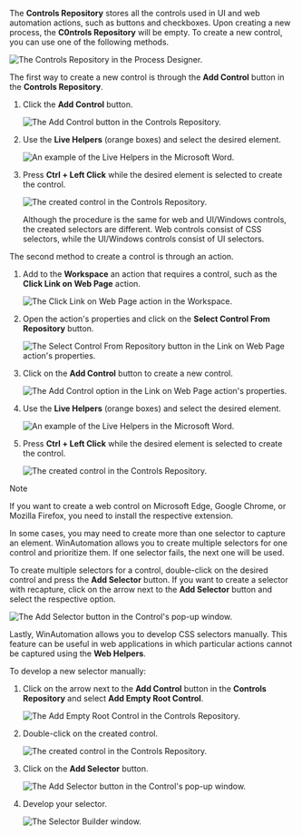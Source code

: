 The **Controls Repository** stores all the controls used in UI and web automation actions, such as buttons and checkboxes. Upon creating a new process, the **C0ntrols Repository** will be empty. To create a new  control, you can use one of the following methods.

![The Controls Repository in the Process Designer.](..\media\process-designer-controls-repository.png)

The first way to create a new control is through the **Add Control** button in the **Controls Repository**. 

1.	Click the **Add Control** button.

    ![The Add Control button in the Controls Repository.](..\media\controls-repository-add-control-button.png)

1.	Use the **Live Helpers** (orange boxes) and select the desired element.

    ![An example of the Live Helpers in the Microsoft Word.](..\media\live-helpers-word.png)

1.	Press **Ctrl + Left Click** while the desired element is selected to create the control. 

    ![The created control in the Controls Repository.](..\media\created-control-controls-repository.png)

    Although the procedure is the same for web and UI/Windows controls, the created selectors are different. Web controls consist of CSS selectors, while the UI/Windows controls consist of UI selectors. 

The second method to create a control is through an action. 

1.	Add to the **Workspace** an action that requires a control, such as the **Click Link on Web Page** action. 

    ![The Click Link on Web Page action in the Workspace.](..\media\click-link-on-web-page-action-workspace.png)

1.	Open the action's properties and click on the **Select Control From Repository** button. 

    ![The Select Control From Repository button in the Link on Web Page action's properties.](..\media\click-link-on-web-page-action-select-control.png)

1.	Click on the **Add Control** button to create a new control. 

    ![The Add Control option in the Link on Web Page action's properties.](..\media\click-link-on-web-page-action-add-control.png)

1.	Use the **Live Helpers** (orange boxes) and select the desired element.

    ![An example of the Live Helpers in the Microsoft Word.](..\media\live-helpers-word.png)

1.	Press **Ctrl + Left Click** while the desired element is selected to create the control. 

    ![The created control in the Controls Repository.](..\media\created-control-controls-repository.png)

> [!NOTE]
> If you want to create a web control on Microsoft Edge, Google Chrome, or Mozilla Firefox, you need to install the respective extension.

In some cases, you may need to create more than one selector to capture an element. WinAutomation allows you to create multiple selectors for one control and prioritize them. If one selector fails, the next one will be used. 

To create multiple selectors for a control, double-click on the desired control and press the **Add Selector** button. If you want to create a selector with recapture, click on the arrow next to the **Add Selector** button and select the respective option. 

![The Add Selector button in the Control's pop-up window.](..\media\control-window-add-selector-button.png)

Lastly, WinAutomation allows you to develop CSS selectors manually. This feature can be useful in web applications in which particular actions cannot be captured using the **Web Helpers**.

To develop a new selector manually:

1.	Click on the arrow next to the **Add Control** button in the **Controls Repository** and select **Add Empty Root Control**.

    ![The Add Empty Root Control in the Controls Repository.](..\media\add-empty-root-control-controls-repository.png)

1.	Double-click on the created control.

    ![The created control in the Controls Repository.](..\media\created-empty-control-controls-repository.png)

1.	Click on the **Add Selector** button.

    ![The Add Selector button in the Control's pop-up window.](..\media\empty-control-window-add-selector-button.png)

1.	Develop your selector. 

    ![The Selector Builder window.](..\media\selector-builder-window.png)